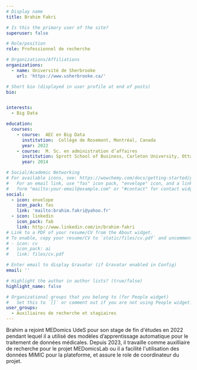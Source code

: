 ```yaml
---
# Display name
title: Brahim Fakri

# Is this the primary user of the site?
superuser: false

# Role/position
role: Professionnel de recherche

# Organizations/Affiliations
organizations:
  - name: Université de Sherbrooke
    url: 'https://www.usherbrooke.ca/'

# Short bio (displayed in user profile at end of posts)
bio: 


interests:
  - Big Data

education:
  courses:
    - course:  AEC en Big Data
      institution:  Collège de Rosemont, Montréal, Canada
      year: 2022
    - course:  M. Sc. en administration d’affaires
      institution: Sprott School of Business, Carleton University, Ottawa, Canada
      year: 2014

# Social/Academic Networking
# For available icons, see: https://wowchemy.com/docs/getting-started/page-builder/#icons
#   For an email link, use "fas" icon pack, "envelope" icon, and a link in the
#   form "mailto:your-email@example.com" or "#contact" for contact widget.
social:
  - icon: envelope
    icon_pack: fas
    link: 'mailto:brahim.fakri@yahoo.fr'
  - icon: linkedin
    icon_pack: fab
    link: http://www.linkedin.com/in/brahim-fakri
# Link to a PDF of your resume/CV from the About widget.
# To enable, copy your resume/CV to `static/files/cv.pdf` and uncomment the lines below.
# - icon: cv
#   icon_pack: ai
#   link: files/cv.pdf

# Enter email to display Gravatar (if Gravatar enabled in Config)
email: ''

# Highlight the author in author lists? (true/false)
highlight_name: false

# Organizational groups that you belong to (for People widget)
#   Set this to `[]` or comment out if you are not using People widget.
user_groups:
  - Auxiliaires de recherche et stagiaires
---
```


Brahim a rejoint MEDomics UdeS pour son stage de fin d'études en 2022 pendant lequel il a utilisé des modèles d’apprentissage automatique pour le traitement de données médicales.
Depuis 2023, il travaille comme auxilliaire de recherche pour le projet MEDomicsLab ou il a facilité l'utilisation des données MIMIC pour la plateforme, et assure le role de coordinateur du projet.
